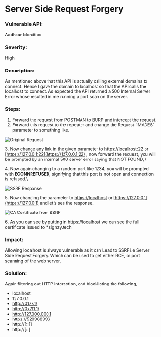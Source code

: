# Server Side Request Forgery

### Vulnerable API:

Aadhaar Identities

### Severity:

High

### Description:

As mentioned above that this API is actually calling external domains to connect. Hence I gave the domain to localhost so that the API calls the localhost to connect. As expected the API returned a 500 Internal Server Error whose resulted in me running a port scan on the server.

### Steps:

1. Forward the request from POSTMAN to BURP and intercept the request.
2. Forward this request to the repeater and change the Request ‘IMAGES’ parameter to something like.

![Original Request ](https://lh3.googleusercontent.com/aLzH\_hgeoY9Bim3p5pEL1cjkMRSRQEcb-BtgX5Wx1qHmMBJde-GiPedvIOIaamlqryYfbNOUk9375UQSaBwu0ZjF2gZDId-fITp6zfowHj8MbHCqGfTtAAhnxgyrEi2IqJHThRif)

&#x20;3\. Now change any link in the given parameter to [https://localhost](https://localhost):22  or [https://127.0.0.1:22](https://127.0.0.1:22) , now forward the request, you will be prompted by an internal 500 server error saying that NOT FOUND, \


4\. Now again changing to a random port like 1234, you will be prompted with **ECONNREFUSED**, signifying that this port is not open and connection is refused.\


![SSRF Response](https://lh4.googleusercontent.com/hBpttN5QZSHnoZIEh6T8Sy49UxK2Khu\_9FwlWK6G1WhbPij3dlP\_mhUZm9KdSylQG63DOXBcwnhfisZM4jzknF8qFwZVKU8oEXznkOBDfj2s1XToeJ9R\_5XOwT00WDifa4R81vnD)

5\. Now changing the parameter to [https://localhost](https://localhost) or  [https://127.0.0.1](https://127.0.0.1) and let’s see the response.

![CA Certificate from SSRF](https://lh5.googleusercontent.com/UZN25iN22jIbBlPzNjwzJtB51PY-6bWjYzFxw5yFgoBz5fRonk97E8HXsGyakntzvQ3Y8C8wYfRBhmVQzPKm98hhRRqJZ8\_QcgHwZ3op5fp8ws1h9yB8Kcgz0w4C8YplsAgfLwQX)

&#x20;6\. As you can see by putting in [https://localhost](https://localhost) we can see the full certificate issued to \*.signzy.tech

### Impact:

Allowing localhost is always vulnerable as it can Lead to SSRF i.e Server Side Request Forgery. Which can be used to get either RCE, or port scanning of the web server.

### Solution:

Again filtering out HTTP interaction, and blacklisting the following,

* localhost
* 127.0.0.1
* http://0177.1/
* http://0x7f1.1/
* http://127.000.000.1
* https://520968996
* http://\[::1]&#x20;
* http://\[::]

### &#x20;

